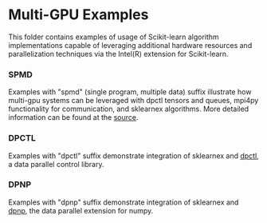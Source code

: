 # Multi-GPU Examples

This folder contains examples of usage of Scikit-learn algorithm implementations capable of leveraging additional hardware resources and parallelization techniques via the Intel(R) extension for Scikit-learn.

### SPMD

Examples with "spmd" (single program, multiple data) suffix illustrate how multi-gpu systems can be leveraged with dpctl tensors and queues, mpi4py functionality for communication, and sklearnex algorithms. More detailed information can be found at the [source](https://github.com/intel/scikit-learn-intelex/tree/main/sklearnex/spmd).

### DPCTL

Examples with "dpctl" suffix demonstrate integration of sklearnex and [dpctl](https://github.com/IntelPython/dpctl), a data parallel control library.

### DPNP

Examples with "dpnp" suffix demonstrate integration of sklearnex and [dpnp](https://github.com/IntelPython/dpnp), the data parallel extension for numpy.
